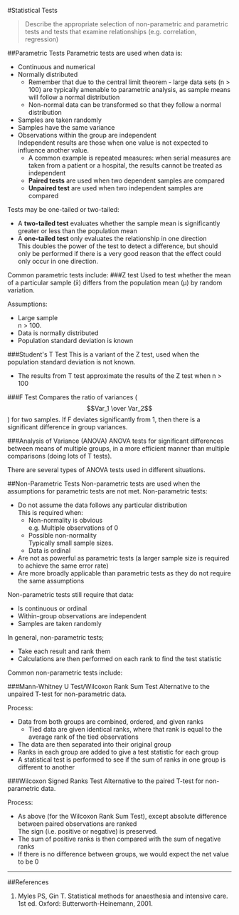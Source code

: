 #Statistical Tests
> Describe the appropriate selection of non-parametric and parametric tests and tests that examine relationships (e.g. correlation, regression)

##Parametric Tests
Parametric tests are used when data is:
* Continuous and numerical
* Normally distributed
    * Remember that due to the central limit theorem - large data sets (n > 100) are typically amenable to parametric analysis, as sample means will follow a normal distribution
    * Non-normal data can be transformed so that they follow a normal distribution
* Samples are taken randomly
* Samples have the same variance
* Observations within the group are independent  
Independent results are those when one value is not expected to influence another value.
    * A common example is repeated measures: when serial measures are taken from a patient or a hospital, the results cannot be treated as independent
    * **Paired tests** are used when two dependent samples are compared
    * **Unpaired test** are used when two independent samples are compared

Tests may be one-tailed or two-tailed:
* A **two-tailed test** evaluates whether the sample mean is significantly greater or less than the population mean
* A **one-tailed test** only evaluates the relationship in one direction  
This doubles the power of the test to detect a difference, but should only be performed if there is a very good reason that the effect could only occur in one direction.

Common parametric tests include:
###Z test
Used to test whether the mean of a particular sample (x̄) differs from the population mean (μ) by random variation.

Assumptions:
* Large sample  
n > 100.
* Data is normally distributed
* Population standard deviation is known


###Student's T Test
This is a variant of the Z test, used when the population standard deviation is not known.
* The results from T test approximate the results of the Z test when n > 100

###F Test
Compares the ratio of variances ($$Var_1 \over Var_2$$) for two samples. If F deviates significantly from 1, then there is a significant difference in group variances.

###Analysis of Variance (ANOVA)
ANOVA tests for significant differences between means of multiple groups, in a more efficient manner than multiple comparisons (doing lots of T tests).

There are several types of ANOVA tests used in different situations.

##Non-Parametric Tests
Non-parametric tests are used when the assumptions for parametric tests are not met. Non-parametric tests:
* Do not assume the data follows any particular distribution  
This is required when:
    * Non-normality is obvious  
    e.g. Multiple observations of 0
    * Possible non-normality  
    Typically small sample sizes.
    * Data is ordinal
* Are not as powerful as parametric tests (a larger sample size is required to achieve the same error rate)
* Are more broadly applicable than parametric tests as they do not require the same assumptions

Non-parametric tests still require that data:
* Is continuous or ordinal
* Within-group observations are independent
* Samples are taken randomly


In general, non-parametric tests;
* Take each result and rank them
* Calculations are then performed on each rank to find the test statistic

Common non-parametric tests include:

###Mann-Whitney U Test/Wilcoxon Rank Sum Test
Alternative to the unpaired T-test for non-parametric data.

Process:
* Data from both groups are combined, ordered, and given ranks
    * Tied data are given identical ranks, where that rank is equal to the average rank of the tied observations
* The data are then separated into their original group
* Ranks in each group are added to give a test statistic for each group
* A statistical test is performed to see if the sum of ranks in one group is different to another

###Wilcoxon Signed Ranks Test
Alternative to the paired T-test for non-parametric data.

Process:
* As above (for the Wilcoxon Rank Sum Test), except absolute difference between paired observations are ranked  
The sign (i.e. positive or negative) is preserved.
* The sum of positive ranks is then compared with the sum of negative ranks  
* If there is no difference between groups, we would expect the net value to be 0

---

##References
1. Myles PS, Gin T. Statistical methods for anaesthesia and intensive care. 1st ed. Oxford: Butterworth-Heinemann, 2001.
